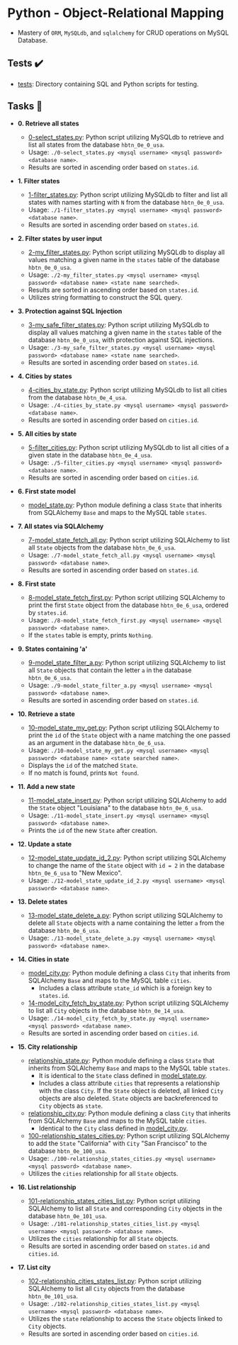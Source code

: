  # Python - Object-Relational Mapping

- Mastery of `ORM`, `MySQLdb`, and `sqlalchemy` for CRUD operations on MySQL Database.

## Tests :heavy_check_mark:

* [tests](./tests): Directory containing SQL and Python scripts for testing.

## Tasks :page_with_curl:

* **0. Retrieve all states**
  * [0-select_states.py](./0-select_states.py): Python script utilizing MySQLdb to retrieve and list all states from the database `hbtn_0e_0_usa`.
  * Usage: `./0-select_states.py <mysql username> <mysql password> <database name>`.
  * Results are sorted in ascending order based on `states.id`.

* **1. Filter states**
  * [1-filter_states.py](./1-filter_states.py): Python script utilizing MySQLdb to filter and list all states with names starting with `N` from the database `hbtn_0e_0_usa`.
  * Usage: `./1-filter_states.py <mysql username> <mysql password> <database name>`.
  * Results are sorted in ascending order based on `states.id`.

* **2. Filter states by user input**
  * [2-my_filter_states.py](./2-my_filter_states.py): Python script utilizing MySQLdb to display all values matching a given name in the `states` table of the database `hbtn_0e_0_usa`.
  * Usage: `./2-my_filter_states.py <mysql username> <mysql password> <database name> <state name searched>`.
  * Results are sorted in ascending order based on `states.id`.
  * Utilizes string formatting to construct the SQL query.

* **3. Protection against SQL Injection**
  * [3-my_safe_filter_states.py](./3-my_safe_filter_states.py): Python script utilizing MySQLdb to display all values matching a given name in the `states` table of the database `hbtn_0e_0_usa`, with protection against SQL injections.
  * Usage: `./3-my_safe_filter_states.py <mysql username> <mysql password> <database name> <state name searched>`.
  * Results are sorted in ascending order based on `states.id`.

* **4. Cities by states**
  * [4-cities_by_state.py](./4-cities_by_state.py): Python script utilizing MySQLdb to list all cities from the database `hbtn_0e_4_usa`.
  * Usage: `./4-cities_by_state.py <mysql username> <mysql password> <database name>`.
  * Results are sorted in ascending order based on `cities.id`.

* **5. All cities by state**
  * [5-filter_cities.py](./5-filter_cities.py): Python script utilizing MySQLdb to list all cities of a given state in the database `hbtn_0e_4_usa`.
  * Usage: `./5-filter_cities.py <mysql username> <mysql password> <database name>`.
  * Results are sorted in ascending order based on `cities.id`.

* **6. First state model**
  * [model_state.py](./model_state.py): Python module defining a class `State` that inherits from SQLAlchemy `Base` and maps to the MySQL table `states`.

* **7. All states via SQLAlchemy**
  * [7-model_state_fetch_all.py](./7-model_state_fetch_all.py): Python script utilizing SQLAlchemy to list all `State` objects from the database `hbtn_0e_6_usa`.
  * Usage: `./7-model_state_fetch_all.py <mysql username> <mysql password> <database name>`.
  * Results are sorted in ascending order based on `states.id`.

* **8. First state**
  * [8-model_state_fetch_first.py](./8-model_state_fetch_first.py): Python script utilizing SQLAlchemy to print the first `State` object from the database `hbtn_0e_6_usa`, ordered by `states.id`.
  * Usage: `./8-model_state_fetch_first.py <mysql username> <mysql password> <database name>`.
  * If the `states` table is empty, prints `Nothing`.

* **9. States containing 'a'**
  * [9-model_state_filter_a.py](./9-model_state_filter_a.py): Python script utilizing SQLAlchemy to list all `State` objects that contain the letter `a` in the database `hbtn_0e_6_usa`.
  * Usage: `./9-model_state_filter_a.py <mysql username> <mysql password> <database name>`.
  * Results are sorted in ascending order based on `states.id`.

* **10. Retrieve a state**
  * [10-model_state_my_get.py](./10-model_state_my_get.py): Python script utilizing SQLAlchemy to print the `id` of the `State` object with a name matching the one passed as an argument in the database `hbtn_0e_6_usa`.
  * Usage: `./10-model_state_my_get.py <mysql username> <mysql password> <database name> <state searched name>`.
  * Displays the `id` of the matched `State`.
  * If no match is found, prints `Not found`.

* **11. Add a new state**
  * [11-model_state_insert.py](./11-model_state_insert.py): Python script utilizing SQLAlchemy to add the `State` object "Louisiana" to the database `hbtn_0e_6_usa`.
  * Usage: `./11-model_state_insert.py <mysql username> <mysql password> <database name>`.
  * Prints the `id` of the new `State` after creation.

* **12. Update a state**
  * [12-model_state_update_id_2.py](./12-model_state_update_id_2.py): Python script utilizing SQLAlchemy to change the name of the `State` object with `id = 2` in the database `hbtn_0e_6_usa` to "New Mexico".
  * Usage: `./12-model_state_update_id_2.py <mysql username> <mysql password> <database name>`.

* **13. Delete states**
  * [13-model_state_delete_a.py](./13-model_state_delete_a.py): Python script utilizing SQLAlchemy to delete all `State` objects with a name containing the letter `a` from the database `hbtn_0e_6_usa`.
  * Usage: `./13-model_state_delete_a.py <mysql username> <mysql password> <database name>`.

* **14. Cities in state**
  * [model_city.py](./model_city.py): Python module defining a class `City` that inherits from SQLAlchemy `Base` and maps to the MySQL table `cities`.
    * Includes a class attribute `state_id` which is a foreign key to `states.id`.
  * [14-model_city_fetch_by_state.py](./14-model_city_fetch_by_state.py): Python script utilizing SQLAlchemy to list all `City` objects in the database `hbtn_0e_14_usa`.
  * Usage: `./14-model_city_fetch_by_state.py <mysql username> <mysql password> <database name>`.
  * Results are sorted in ascending order based on `cities.id`.

* **15. City relationship**
  * [relationship_state.py](./relationship_state.py): Python module defining a class `State` that inherits from SQLAlchemy `Base` and maps to the MySQL table `states`.
    * It is identical to the `State` class defined in [model_state.py](./model_state.py).
    * Includes a class attribute `cities` that represents a relationship with the class `City`. If the `State` object is deleted, all linked `City` objects are also deleted. `State` objects are backreferenced to `City` objects as `state`.
  * [relationship_city.py](./relationship_city.py): Python module defining a class `City` that inherits from SQLAlchemy `Base` and maps to the MySQL table `cities`.
    * Identical to the `City` class defined in [model_city.py](./model_city.py).
  * [100-relationship_states_cities.py](./100-relationship_states_cities.py): Python script utilizing SQLAlchemy to add the `State` "California" with `City` "San Francisco" to the database `hbtn_0e_100_usa`.
  * Usage: `./100-relationship_states_cities.py <mysql username> <mysql password> <database name>`.
  * Utilizes the `cities` relationship for all `State` objects.

* **16. List relationship**
  * [101-relationship_states_cities_list.py](./101-relationship_states_cities_list.py): Python script utilizing SQLAlchemy to list all `State` and corresponding `City` objects in the database `hbtn_0e_101_usa`.
  * Usage: `./101-relationship_states_cities_list.py <mysql username> <mysql password> <database name>`.
  * Utilizes the `cities` relationship for all `State` objects.
  * Results are sorted in ascending order based on `states.id` and `cities.id`.

* **17. List city**
  * [102-relationship_cities_states_list.py](./102-relationship_cities_states_list.py): Python script utilizing SQLAlchemy to list all `City` objects from the database `hbtn_0e_101_usa`.
  * Usage: `./102-relationship_cities_states_list.py <mysql username> <mysql password> <database name>`.
  * Utilizes the `state` relationship to access the `State` objects linked to `City` objects.
  * Results are sorted in ascending order based on `cities.id`.